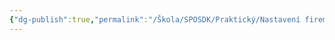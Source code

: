 ```yaml
---
{"dg-publish":true,"permalink":"/Škola/SPOSDK/Praktický/Nastavení firemní politiky/","created":"2024-04-20T19:47:13.476+02:00","updated":"2024-04-20T22:04:16.179+02:00"}
---
```


